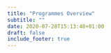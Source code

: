 ```yaml
---
title: "Programmes Overview"
subtitle: ""
date: 2020-07-28T15:13:48+01:00
draft: false
include_footer: true
---
```


